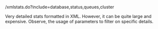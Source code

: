 /xmlstats.do?include=database,status,queues,cluster

Very detailed stats formatted in XML. However, it can be quite large and expensive. Observe, the usage of parameters to filter on specific details.

